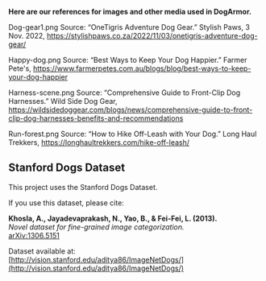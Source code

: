 **Here are our references for images and other media used in DogArmor.**



Dog-gear1.png
Source: “OneTigris Adventure Dog Gear.” Stylish Paws, 3 Nov. 2022, https://stylishpaws.co.za/2022/11/03/onetigris-adventure-dog-gear/

Happy-dog.png
Source: “Best Ways to Keep Your Dog Happier.” Farmer Pete's, https://www.farmerpetes.com.au/blogs/blog/best-ways-to-keep-your-dog-happier

Harness-scene.png
Source: “Comprehensive Guide to Front-Clip Dog Harnesses.” Wild Side Dog Gear, https://wildsidedoggear.com/blogs/news/comprehensive-guide-to-front-clip-dog-harnesses-benefits-and-recommendations

Run-forest.png
Source: “How to Hike Off-Leash with Your Dog.” Long Haul Trekkers, https://longhaultrekkers.com/hike-off-leash/


## Stanford Dogs Dataset

This project uses the Stanford Dogs Dataset.

If you use this dataset, please cite:

**Khosla, A., Jayadevaprakash, N., Yao, B., & Fei-Fei, L. (2013).**  
*Novel dataset for fine-grained image categorization.*  
[arXiv:1306.5151](https://arxiv.org/abs/1306.5151)

Dataset available at:  
[http://vision.stanford.edu/aditya86/ImageNetDogs/](http://vision.stanford.edu/aditya86/ImageNetDogs/)
